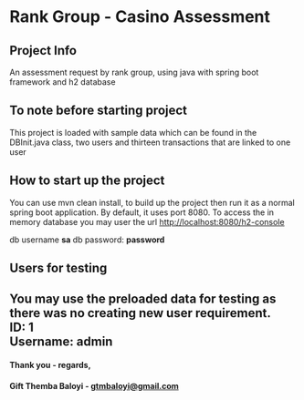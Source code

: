 # Rank Group - Casino Assessment

## Project Info
An assessment request by rank group, using java with spring boot framework and h2 database

## To note before starting project
This project is loaded with sample data which can be found in the DBInit.java class, two users and thirteen transactions that are linked to one user

## How to start up the project 
You can use mvn clean install, to build up the project then run it as a normal spring boot application. By default, it uses port 8080.
To access the in memory database you may user the url [http://localhost:8080/h2-console](http://localhost:8080/h2-console)

db username **sa**
db password: **password**

## Users for testing

You may use the preloaded data for testing as there was no creating new user requirement. <br>
ID: **1** <br>
Username: **admin** <br>
---
#### Thank you - regards,
#### **Gift Themba Baloyi - gtmbaloyi@gmail.com**